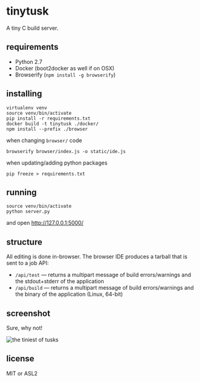 # tinytusk

A tiny C build server.

## requirements

* Python 2.7
* Docker (boot2docker as well if on OSX)
* Browserify (`npm install -g browserify`)

## installing

```
virtualenv venv
source venv/bin/activate
pip install -r requirements.txt
docker build -t tinytusk ./docker/
npm install --prefix ./browser
```

when changing `browser/` code

```
browserify browser/index.js -o static/ide.js
```

when updating/adding python packages

```
pip freeze > requirements.txt
```

## running

```
source venv/bin/activate
python server.py
```

and open http://127.0.0.1:5000/

## structure

All editing is done in-browser. The browser IDE produces a tarball that is sent to a job API:

* `/api/test` &mdash; returns a multipart message of build errors/warnings and 
the stdout+stderr of the application
* `/api/build` &mdash; returns a multipart message of build errors/warnings and the binary of the application (Linux, 64-bit)

## screenshot

Sure, why not!

![the tiniest of tusks](http://i.imgur.com/nnu2m2x.png)

## license

MIT or ASL2
